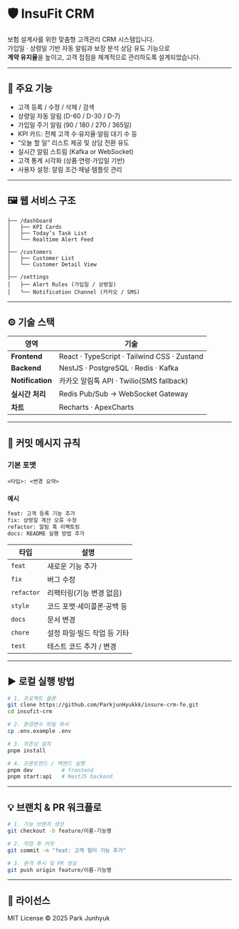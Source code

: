 # 🛡️ InsuFit CRM

보험 설계사를 위한 맞춤형 고객관리 CRM 시스템입니다.  
가입일 · 상령일 기반 자동 알림과 보장 분석 상담 유도 기능으로  
**계약 유지율**을 높이고, 고객 접점을 체계적으로 관리하도록 설계되었습니다.

---

## 📌 주요 기능

- 고객 등록 / 수정 / 삭제 / 검색
- 상령일 자동 알림 (D-60 / D-30 / D-7)
- 가입일 주기 알림 (90 / 180 / 270 / 365일)
- KPI 카드: 전체 고객 수·유지율·알림 대기 수 등
- “오늘 할 일” 리스트 제공 및 상담 전환 유도
- 실시간 알림 스트림 (Kafka or WebSocket)
- 고객 통계 시각화 (상품·연령·가입일 기반)
- 사용자 설정: 알림 조건·채널·템플릿 관리

---

## 🖼️ 웹 서비스 구조

```
├── /dashboard
│   ├── KPI Cards
│   ├── Today’s Task List
│   └── Realtime Alert Feed
│
├── /customers
│   ├── Customer List
│   └── Customer Detail View
│
├── /settings
│   ├── Alert Rules (가입일 / 상령일)
│   └── Notification Channel (카카오 / SMS)
```

---

## ⚙️ 기술 스택

| 영역             | 기술                                        |
| ---------------- | ------------------------------------------- |
| **Frontend**     | React · TypeScript · Tailwind CSS · Zustand |
| **Backend**      | NestJS · PostgreSQL · Redis · Kafka         |
| **Notification** | 카카오 알림톡 API · Twilio(SMS fallback)    |
| **실시간 처리**  | Redis Pub/Sub → WebSocket Gateway           |
| **차트**         | Recharts · ApexCharts                       |

---

## 📝 커밋 메시지 규칙

### 기본 포맷

```
<타입>: <변경 요약>
```

#### 예시

```bash
feat: 고객 등록 기능 추가
fix: 상령일 계산 오류 수정
refactor: 알림 훅 리팩토링
docs: README 실행 방법 추가
```

| 타입       | 설명                        |
| ---------- | --------------------------- |
| `feat`     | 새로운 기능 추가            |
| `fix`      | 버그 수정                   |
| `refactor` | 리팩터링(기능 변경 없음)    |
| `style`    | 코드 포맷·세미콜론·공백 등  |
| `docs`     | 문서 변경                   |
| `chore`    | 설정 파일·빌드 작업 등 기타 |
| `test`     | 테스트 코드 추가 / 변경     |

---

## ▶️ 로컬 실행 방법

```bash
# 1. 프로젝트 클론
git clone https://github.com/ParkjunHyukkk/insure-crm-fe.git
cd insufit-crm

# 2. 환경변수 파일 복사
cp .env.example .env

# 3. 의존성 설치
pnpm install

# 4. 프론트엔드 / 백엔드 실행
pnpm dev         # frontend
pnpm start:api   # NestJS backend
```

---

## 💡 브랜치 & PR 워크플로

```bash
# 1. 기능 브랜치 생성
git checkout -b feature/이름-기능명

# 2. 작업 후 커밋
git commit -m "feat: 고객 필터 기능 추가"

# 3. 원격 푸시 및 PR 생성
git push origin feature/이름-기능명
```

---

## 📄 라이선스

MIT License © 2025 Park Junhyuk
